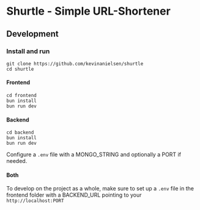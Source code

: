 # Shurtle - Simple URL-Shortener

## Development
### Install and run
```
git clone https://github.com/kevinanielsen/shurtle
cd shurtle
```
#### Frontend
```
cd frontend
bun install
bun run dev
```

#### Backend
```
cd backend
bun install
bun run dev
```
Configure a `.env` file with a MONGO_STRING and optionally a PORT if needed.

#### Both
To develop on the project as a whole, make sure to set up a `.env` file in the frontend folder with a BACKEND_URL pointing to your `http://localhost:PORT`
